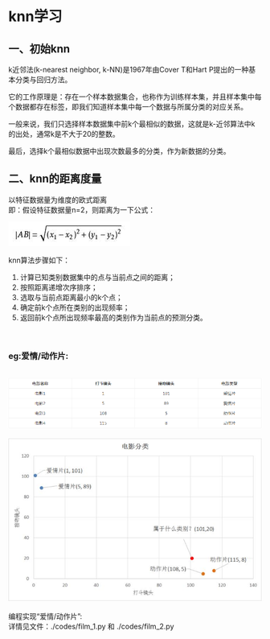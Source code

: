 # knn学习
## 一、初始knn
k近邻法(k-nearest neighbor, k-NN)是1967年由Cover T和Hart P提出的一种基本分类与回归方法。

它的工作原理是：存在一个样本数据集合，也称作为训练样本集，并且样本集中每个数据都存在标签，即我们知道样本集中每一个数据与所属分类的对应关系。

一般来说，我们只选择样本数据集中前k个最相似的数据，这就是k-近邻算法中k的出处，通常k是不大于20的整数。

最后，选择k个最相似数据中出现次数最多的分类，作为新数据的分类。

## 二、knn的距离度量
以特征数据量为维度的欧式距离  
即：假设特征数据量n=2，则距离为一下公式：   

<img src="./imgs/knn-1.png"><br>
  
knn算法步骤如下：
<ol>
    <li>计算已知类别数据集中的点与当前点之间的距离；</li>
    <li>按照距离递增次序排序；</li>
    <li>选取与当前点距离最小的k个点；</li>
    <li>确定前k个点所在类别的出现频率；</li>
    <li>返回前k个点所出现频率最高的类别作为当前点的预测分类。</li>
</ol><br>

### eg:爱情/动作片:
<br>
<img src="./imgs/knn-2.png"><br><br>
<img src="./imgs/knn-3.png"><br><br>
编程实现“爱情/动作片”:<br>
详情见文件：./codes/film_1.py 和 ./codes/film_2.py